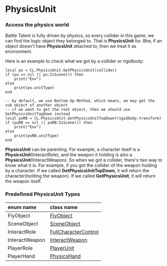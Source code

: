 # PhysicsUnit





### Access the physics world



Battle Talent is fully driven by physics, so every collider in this game, we can find the logic object they belonged to. That is **PhysicsUnit** for. Btw, if an object doesn't have **PhysicsUnit** attached to, then we treat it as environment.

Here is an example to check what we got by a collider or rigidbody:

```
local pu = CL.PhysicsUnit.GetPhysicsUnit(collider)
if (pu == nil || pu:IsScene()) then
    print("Env")
else
    print(pu.unitType)
end

-- by default, we use Bottom Up Method, which means, we may get the sub object of another object
-- if we want to get the root object, then we should use GetPhysicsUnitTopDown instead
local puRB = CL.PhysicsUnit.GetPhysicsUnitTopDown(rigidbody.transform)
if (puRB == nil || puRB:IsScene()) then
    print("Env")
else
    print(puRB.unitType)
end
```



**PhysicsUnit** can be parenting. For example, a character itself is a **PhysicsUnit**(InteractRole), and the weapon it holding is also a **PhysicsUnit**(InteractWeapon). So when we got a collider, there's two way to know what it is. For example, if you got the collider of the weapon holding by a character. If we called **GetPhysicsUnitTopDown**, it will return the character(holding the weapon). If we called **GetPhysicsUnit**, it will return the weapon itself.



### Predefined PhysicsUnit Types

| enum name      | class name                                                   |
| :------------- | :----------------------------------------------------------- |
| FlyObject      | [FlyObject](http://jjyy.guru/BTModToolkit/class_cross_link_1_1_fly_object.html) |
| SceneObject    | [SceneObject](http://jjyy.guru/BTModToolkit/class_cross_link_1_1_scene_object.html) |
| InteractRole   | [FullCharacterControl](http://jjyy.guru/BTModToolkit/class_cross_link_1_1_full_character_control.html) |
| InteractWeapon | [InteractWeapon](http://jjyy.guru/BTModToolkit/class_cross_link_1_1_interact_weapon.html) |
| PlayerRole     | [PlayerUnit](http://jjyy.guru/BTModToolkit/class_cross_link_1_1_player_unit.html) |
| PlayerHand     | [PhysicsHand](http://jjyy.guru/BTModToolkit/class_cross_link_1_1_physics_hand.html) |